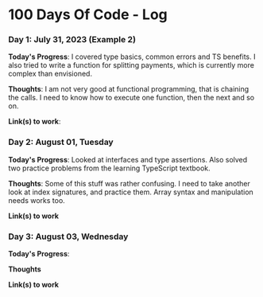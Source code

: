 # 100 Days Of Code - Log

### Day 1: July 31, 2023 (Example 2)

**Today's Progress**: I covered type basics, common errors and TS benefits. I also tried to write a function for splitting payments, which is currently more complex than envisioned.

**Thoughts**: I am not very good at functional programming, that is chaining the calls. I need to know how to execute one function, then the next and so on.

**Link(s) to work**: 


### Day 2: August 01, Tuesday

**Today's Progress**: Looked at interfaces and type assertions. Also solved two practice problems from the learning TypeScript textbook.

**Thoughts**: Some of this stuff was rather confusing. I need to take another look at index signatures, and practice them. Array syntax and manipulation needs works too.

**Link(s) to work**

### Day 3: August 03, Wednesday

**Today's Progress**: 

**Thoughts** 

**Link(s) to work**